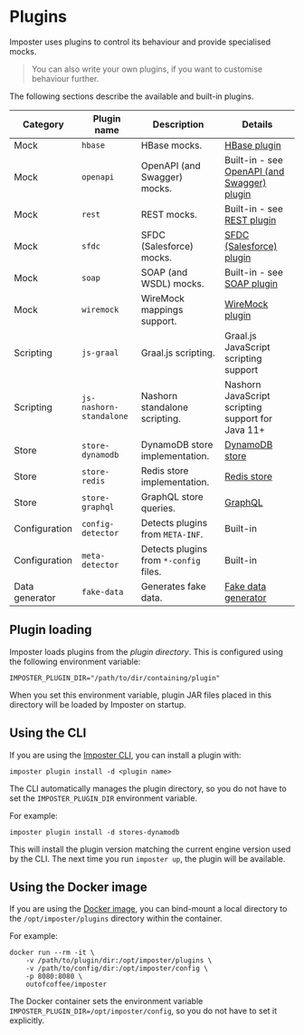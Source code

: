 # Plugins

Imposter uses plugins to control its behaviour and provide specialised mocks.

> You can also write your own plugins, if you want to customise behaviour further.

The following sections describe the available and built-in plugins.

| Category       | Plugin name             | Description                            | Details                                                                            |
|----------------|-------------------------|----------------------------------------|------------------------------------------------------------------------------------|
| Mock           | `hbase`                 | HBase mocks.                           | [HBase plugin](hbase_plugin.md)                                                    |
| Mock           | `openapi`               | OpenAPI (and Swagger) mocks.           | Built-in - see [OpenAPI (and Swagger) plugin](openapi_plugin.md)                   |
| Mock           | `rest`                  | REST mocks.                            | Built-in - see [REST plugin](rest_plugin.md)                                       |
| Mock           | `sfdc`                  | SFDC (Salesforce) mocks.               | [SFDC (Salesforce) plugin](sfdc_plugin.md)                                         |
| Mock           | `soap`                  | SOAP (and WSDL) mocks.                 | Built-in - see [SOAP plugin](soap_plugin.md)                                       |
| Mock           | `wiremock`              | WireMock mappings support.             | [WireMock plugin](wiremock_plugin.md)                                              |
| Scripting      | `js-graal`              | Graal.js scripting.                    | Graal.js JavaScript scripting support                                              |
| Scripting      | `js-nashorn-standalone` | Nashorn standalone scripting.          | Nashorn JavaScript scripting support for Java 11+                                  |
| Store          | `store-dynamodb`        | DynamoDB store implementation.         | [DynamoDB store](https://github.com/outofcoffee/imposter/tree/main/store/dynamodb) |
| Store          | `store-redis`           | Redis store implementation.            | [Redis store](https://github.com/outofcoffee/imposter/tree/main/store/redis)       |
| Store          | `store-graphql`         | GraphQL store queries.                 | [GraphQL](stores_graphql.md)                                                       |
| Configuration  | `config-detector`       | Detects plugins from `META-INF`.       | Built-in                                                                           |
| Configuration  | `meta-detector`         | Detects plugins from `*-config` files. | Built-in                                                                           |
| Data generator | `fake-data`             | Generates fake data.                   | [Fake data generator](fake_data.md)                                                |

## Plugin loading

Imposter loads plugins from the _plugin directory_. This is configured using the following environment variable:

    IMPOSTER_PLUGIN_DIR="/path/to/dir/containing/plugin"

When you set this environment variable, plugin JAR files placed in this directory will be loaded by Imposter on startup.

## Using the CLI

If you are using the [Imposter CLI](./run_imposter_cli.md), you can install a plugin with:

    imposter plugin install -d <plugin name>

The CLI automatically manages the plugin directory, so you do not have to set the `IMPOSTER_PLUGIN_DIR` environment variable.

For example:

    imposter plugin install -d stores-dynamodb

This will install the plugin version matching the current engine version used by the CLI. The next time you run `imposter up`, the plugin will be available.

## Using the Docker image

If you are using the [Docker image](./run_imposter_docker.md), you can bind-mount a local directory to the `/opt/imposter/plugins` directory within the container.

For example:

    docker run --rm -it \
        -v /path/to/plugin/dir:/opt/imposter/plugins \
        -v /path/to/config/dir:/opt/imposter/config \
        -p 8080:8080 \
        outofcoffee/imposter

The Docker container sets the environment variable `IMPOSTER_PLUGIN_DIR=/opt/imposter/config`, so you do not have to set it explicitly.
